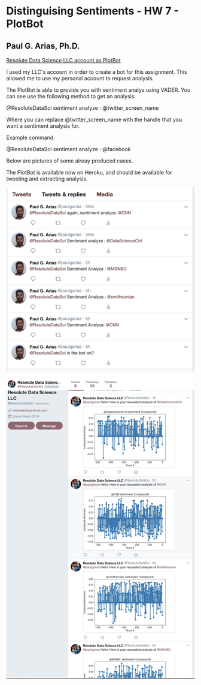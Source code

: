 # Distinguising Sentiments - HW 7 - PlotBot

## Paul G. Arias, Ph.D.


[Resolute Data Science LLC account as PlotBot](https://twitter.com/ResoluteDataSci/with_replies)

I used my LLC's account in order to create a bot for this assignment. This allowed me to use my personal account to request analysis.  
  
The PlotBot is able to provide you with sentiment analys using VADER. You can see use the following method to get an analysis:
  
@ResoluteDataSci sentiment analyze : @twitter_screen_name
  
Where you can replace @twitter_screen_name with the handle that you want a sentiment analysis for.
  
Example command:  
  
@ResoluteDataSci sentiment analyze : @facebook  
  
Below are pictures of some alreay produced cases.  
  
    
The PlotBot is available now on Heroku, and should be available for tweeting and extracting analysis.

  
![Requests.png](RequestTweets.png) 
  
  
![Responses.png](Responses.png) 
